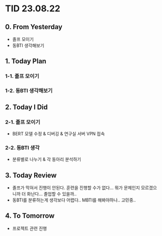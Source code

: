 # TID 23.08.22

## 0. From Yesterday

- 졸프 모이기
- 동BTI 생각해보기

## 1. Today Plan

### 1-1. 졸프 모이기

### 1-2. 동BTI 생각해보기

## 2. Today I Did

### 2-1. 졸프 모이기

- BERT 모델 수정 & 디버깅 & 연구실 서버  VPN 접속

### 2-2. 동BTI 생각

- 분류별로 나누기 & 각 동아리 분석하기

## 3. Today Review

- 졸프가 막혀서 진행이 안된다. 훈련을 진행할 수가 없다… 뭐가 문제인지 모르겠으니까 더 화난다… 졸업할 수 있을까..
- 동BTI를 분류하는게 생각보다 어렵다.. MBTI를 해봐야하나.. 고민중..

## 4. To Tomorrow

- 프로젝트 관련 진행
